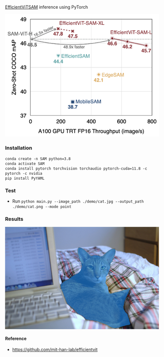 [EfficientViTSAM](https://github.com/mit-han-lab/efficientvit) inference using PyTorch

<img src="./demo/sam.png"  width="640" alt="">

### Installation

```
conda create -n SAM python=3.8
conda activate SAM
conda install pytorch torchvision torchaudio pytorch-cuda=11.8 -c pytorch -c nvidia
pip install PyYAML
```

### Test

* Run `python main.py --image_path ./demo/cat.jpg --output_path ./demo/cat.png --mode point`

### Results

<img src="./demo/cat.png"  width="640" alt="">

#### Reference

* https://github.com/mit-han-lab/efficientvit
